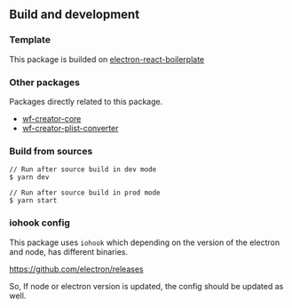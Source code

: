 ## Build and development

### Template

This package is builded on [electron-react-boilerplate](https://github.com/electron-react-boilerplate/electron-react-boilerplate)

### Other packages

Packages directly related to this package.

* [wf-creator-core]()
* [wf-creator-plist-converter]()

### Build from sources

```
// Run after source build in dev mode
$ yarn dev

// Run after source build in prod mode
$ yarn start
```

### iohook config

This package uses `iohook` which depending on the version of the electron and node, has different binaries.

https://github.com/electron/releases

So, If node or electron version is updated, the config should be updated as well.
